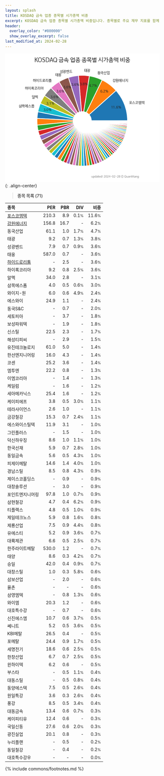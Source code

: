 ```yaml
---
layout: splash
title: KOSDAQ 금속 업종 종목별 시가총액 비중
excerpt: KOSDAQ 금속 업종 종목별 시가총액 비중입니다. 종목별로 주요 재무 지표를 함께 표시합니다.
header:
  overlay_color: "#800000"
  show_overlay_excerpt: false
last_modified_at: 2024-02-28
---
```



![KOSDAQ 금속 업종 종목별 시가총액 비중](/stats/sector/images/kosdaq_업종_금속_종목.png){: .align-center}


> **종목 목록 (71)**<a id="list"></a>

| **종목** | **PER** | **PBR** | **DIV** | **비중** |
| :------- | ------: | ------: | ------: | -------: |
| [포스코엠텍](/009520/) | 210.3 | 8.9 | 0.1<small>%</small> | 11.6<small>%</small> |
| [강원에너지](/114190/) | 156.8 | 16.7 | - | 6.2<small>%</small> |
| 동국산업 | 61.1 | 1.0 | 1.7<small>%</small> | 4.7<small>%</small> |
| 태광 | 9.2 | 0.7 | 1.3<small>%</small> | 3.8<small>%</small> |
| 성광벤드 | 7.9 | 0.7 | 0.9<small>%</small> | 3.6<small>%</small> |
| 태웅 | 587.0 | 0.7 | - | 3.6<small>%</small> |
| [하이드로리튬](/101670/) | - | 2.5 | - | 3.6<small>%</small> |
| 하이록코리아 | 9.2 | 0.8 | 2.5<small>%</small> | 3.6<small>%</small> |
| 알멕 | 34.0 | 2.8 | - | 3.1<small>%</small> |
| 삼목에스폼 | 4.0 | 0.5 | 0.6<small>%</small> | 3.0<small>%</small> |
| 와이지-원 | 6.0 | 0.6 | 4.9<small>%</small> | 2.4<small>%</small> |
| 에스와이 | 24.9 | 1.1 | - | 2.4<small>%</small> |
| 동국S&C | - | 0.7 | - | 2.0<small>%</small> |
| 세토피아 | - | 3.7 | - | 1.8<small>%</small> |
| 보성파워텍 | - | 1.9 | - | 1.8<small>%</small> |
| 신스틸 | 22.5 | 2.3 | - | 1.7<small>%</small> |
| 해성티피씨 | - | 2.9 | - | 1.5<small>%</small> |
| 유진테크놀로지 | 61.0 | 5.0 | - | 1.4<small>%</small> |
| 한선엔지니어링 | 16.0 | 4.3 | - | 1.4<small>%</small> |
| 코센 | 25.2 | 3.6 | - | 1.4<small>%</small> |
| 엠투엔 | 22.2 | 0.8 | - | 1.3<small>%</small> |
| 이엠코리아 | - | 1.4 | - | 1.3<small>%</small> |
| 케일럼 | - | 1.6 | - | 1.2<small>%</small> |
| 세아메카닉스 | 25.4 | 1.6 | - | 1.2<small>%</small> |
| 케이피에프 | 3.8 | 0.5 | 3.0<small>%</small> | 1.1<small>%</small> |
| 테라사이언스 | 2.6 | 1.0 | - | 1.1<small>%</small> |
| 금강철강 | 15.3 | 0.7 | 2.4<small>%</small> | 1.1<small>%</small> |
| 에스와이스틸텍 | 11.9 | 3.1 | - | 1.0<small>%</small> |
| 그린플러스 | - | 1.5 | - | 1.0<small>%</small> |
| 덕신하우징 | 8.6 | 1.0 | 1.1<small>%</small> | 1.0<small>%</small> |
| 한국선재 | 5.9 | 0.7 | 2.8<small>%</small> | 1.0<small>%</small> |
| 동일금속 | 5.6 | 0.5 | 4.3<small>%</small> | 1.0<small>%</small> |
| 피제이메탈 | 14.6 | 1.4 | 4.0<small>%</small> | 1.0<small>%</small> |
| 경남스틸 | 8.5 | 0.8 | 4.3<small>%</small> | 0.9<small>%</small> |
| 제이스코홀딩스 | - | 0.9 | - | 0.9<small>%</small> |
| 대창솔루션 | - | 3.0 | - | 0.9<small>%</small> |
| 포인트엔지니어링 | 97.8 | 1.0 | 0.7<small>%</small> | 0.9<small>%</small> |
| 삼현철강 | 4.7 | 0.4 | 6.2<small>%</small> | 0.9<small>%</small> |
| 티플랙스 | 4.8 | 0.5 | 1.0<small>%</small> | 0.9<small>%</small> |
| 제일테크노스 | 5.9 | 0.8 | 1.6<small>%</small> | 0.8<small>%</small> |
| 제룡산업 | 7.5 | 0.9 | 4.4<small>%</small> | 0.8<small>%</small> |
| 유에스티 | 5.2 | 0.9 | 3.6<small>%</small> | 0.7<small>%</small> |
| 대륙제관 | 6.6 | 0.5 | 2.5<small>%</small> | 0.7<small>%</small> |
| 한주라이트메탈 | 530.0 | 1.2 | - | 0.7<small>%</small> |
| 태양 | 8.6 | 0.3 | 4.2<small>%</small> | 0.7<small>%</small> |
| 승일 | 42.0 | 0.4 | 0.9<small>%</small> | 0.7<small>%</small> |
| 대창스틸 | 1.0 | 0.3 | 5.8<small>%</small> | 0.6<small>%</small> |
| 삼보산업 | - | 2.0 | - | 0.6<small>%</small> |
| 율촌 | - | - | - | 0.6<small>%</small> |
| 삼영엠텍 | - | 0.8 | 1.3<small>%</small> | 0.6<small>%</small> |
| 와이엠 | 20.3 | 1.2 | - | 0.6<small>%</small> |
| 대호특수강 | - | 0.7 | - | 0.6<small>%</small> |
| 신진에스엠 | 10.7 | 0.6 | 3.7<small>%</small> | 0.5<small>%</small> |
| 쎄니트 | 5.2 | 0.5 | 3.6<small>%</small> | 0.5<small>%</small> |
| KBI메탈 | 26.5 | 0.4 | - | 0.5<small>%</small> |
| 포메탈 | 24.4 | 0.9 | 1.7<small>%</small> | 0.5<small>%</small> |
| 세명전기 | 18.6 | 0.6 | 2.5<small>%</small> | 0.5<small>%</small> |
| 한창산업 | 6.7 | 0.7 | 2.5<small>%</small> | 0.5<small>%</small> |
| 윈하이텍 | 6.2 | 0.6 | - | 0.5<small>%</small> |
| 부스타 | - | 0.5 | 1.1<small>%</small> | 0.4<small>%</small> |
| 대동스틸 | - | 0.5 | 0.8<small>%</small> | 0.4<small>%</small> |
| 동양에스텍 | 7.5 | 0.5 | 2.6<small>%</small> | 0.4<small>%</small> |
| 원일특강 | 3.6 | 0.3 | 2.6<small>%</small> | 0.4<small>%</small> |
| 풍강 | 8.5 | 0.5 | 3.4<small>%</small> | 0.4<small>%</small> |
| 대동금속 | 13.4 | 0.6 | 0.7<small>%</small> | 0.3<small>%</small> |
| 케이피티유 | 12.4 | 0.6 | - | 0.3<small>%</small> |
| 국일신동 | 27.6 | 0.6 | 2.0<small>%</small> | 0.3<small>%</small> |
| 광진실업 | 20.1 | 0.8 | - | 0.3<small>%</small> |
| 누리플랜 | - | 0.5 | - | 0.2<small>%</small> |
| 동일철강 | - | 0.4 | - | 0.2<small>%</small> |
| 대호특수강우 | - | - | - | 0.0<small>%</small> |

{% include commons/footnotes.md %}